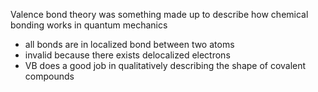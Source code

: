 Valence bond theory was something made up to describe how chemical bonding works in quantum mechanics
- all bonds are in localized bond between two atoms
- invalid because there exists delocalized electrons
- VB does a good job in qualitatively describing the shape of covalent compounds
